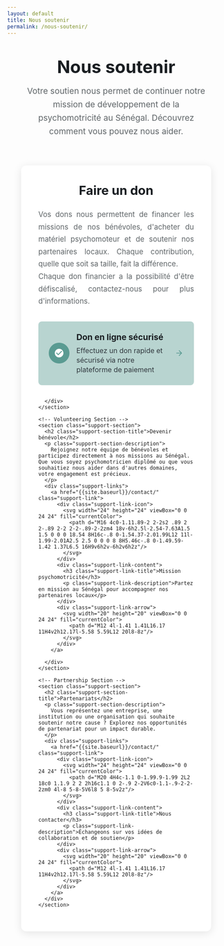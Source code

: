 ```yaml
---
layout: default
title: Nous soutenir
permalink: /nous-soutenir/
---
```


<style>
.support-page { max-width: 1000px; margin: 0 auto; padding: 2rem; }
.page-header { text-align: center; margin-bottom: 4rem; }
.page-title { font-size: 2.5rem; color: #1a1e22; margin: 0 0 1rem; }
.page-description { font-size: 1.2rem; color: #606669; line-height: 1.6; max-width: 700px; margin: 0 auto; }
.support-content { margin-top: 3rem; }
.support-section { margin-bottom: 3rem; background: #fff; border-radius: 12px; padding: 2.5rem; box-shadow: 0 4px 20px rgba(0, 0, 0, 0.1); }
.support-section-title { font-size: 1.8rem; color: #1a1e22; margin: 0 0 1.5rem; font-weight: bold; text-align: center; }
.support-section-description { color: #606669; line-height: 1.7; margin-bottom: 2rem; font-size: 1.05rem; text-align: justify; text-justify: inter-word; }
.support-links { display: flex; flex-direction: column; gap: 1rem; }
.support-link { display: flex; align-items: center; gap: 1rem; background: #b8d4d0; padding: 1.5rem; border-radius: 8px; text-decoration: none; color: #1a1e22; transition: all 0.3s ease; }
.support-link:hover { transform: translateY(-2px); box-shadow: 0 6px 20px rgba(0, 0, 0, 0.15); background: #8cbcb6; color: #1a1e22; }
.support-link-icon { flex-shrink: 0; width: 48px; height: 48px; background: #5a9b92; border-radius: 50%; display: flex; align-items: center; justify-content: center; color: #fff; }
.support-link-content { flex: 1; }
.support-link-title { font-size: 1.2rem; font-weight: bold; margin: 0 0 0.5rem; }
.support-link-description { font-size: 1rem; color: #30373d; margin: 0; line-height: 1.4; }
.support-link-arrow { flex-shrink: 0; color: #5a9b92; transition: transform 0.3s ease; }
.support-link:hover .support-link-arrow { transform: translateX(5px); }
@media (max-width: 768px) { 
  .support-page { padding: 1.5rem; } 
  .support-section { padding: 2rem; } 
  .page-title { font-size: 2rem; } 
  .support-section-title { font-size: 1.6rem; } 
  .support-link { padding: 1.2rem; } 
}
@media (max-width: 480px) { 
  .support-page { padding: 1rem; } 
  .support-section { padding: 1.5rem; } 
  .support-link { flex-direction: column; text-align: center; gap: 1rem; } 
  .support-link-arrow { display: none; } 
}
</style>

<div class="support-page">
  <header class="page-header">
    <h1 class="page-title">Nous soutenir</h1>
    <p class="page-description">Votre soutien nous permet de continuer notre mission de développement de la psychomotricité au Sénégal. Découvrez comment vous pouvez nous aider.</p>
  </header>
  
  <div class="support-content">
    <!-- Donations Section -->
    <section class="support-section">
      <h2 class="support-section-title">Faire un don</h2>
      <p class="support-section-description">
        Vos dons nous permettent de financer les missions de nos bénévoles, d'acheter du matériel psychomoteur et de soutenir nos partenaires locaux. Chaque contribution, quelle que soit sa taille, fait la différence.<br>Chaque don financier a la possibilité d'être défiscalisé, contactez-nous pour plus d'informations.
      </p>
      <div class="support-links">
        <a href="https://www.helloasso.com/beta/associations/partage-autour-de-la-psychomotricite-au-senegal/formulaires/2" class="support-link">
          <div class="support-link-icon">
            <svg width="24" height="24" viewBox="0 0 24 24" fill="currentColor">
              <path d="M12 2C6.48 2 2 6.48 2 12s4.48 10 10 10 10-4.48 10-10S17.52 2 12 2zm-2 15l-5-5 1.41-1.41L10 14.17l7.59-7.59L19 8l-9 9z"/>
            </svg>
          </div>
          <div class="support-link-content">
            <h3 class="support-link-title">Don en ligne sécurisé</h3>
            <p class="support-link-description">Effectuez un don rapide et sécurisé via notre plateforme de paiement</p>
          </div>
          <div class="support-link-arrow">
            <svg width="20" height="20" viewBox="0 0 24 24" fill="currentColor">
              <path d="M12 4l-1.41 1.41L16.17 11H4v2h12.17l-5.58 5.59L12 20l8-8z"/>
            </svg>
          </div>
        </a>
        
      </div>
    </section>

    <!-- Volunteering Section -->
    <section class="support-section">
      <h2 class="support-section-title">Devenir bénévole</h2>
      <p class="support-section-description">
        Rejoignez notre équipe de bénévoles et participez directement à nos missions au Sénégal. Que vous soyez psychomotricien diplômé ou que vous souhaitiez nous aider dans d'autres domaines, votre engagement est précieux.
      </p>
      <div class="support-links">
        <a href="{{site.baseurl}}/contact/" class="support-link">
          <div class="support-link-icon">
            <svg width="24" height="24" viewBox="0 0 24 24" fill="currentColor">
              <path d="M16 4c0-1.11.89-2 2-2s2 .89 2 2-.89 2-2 2-2-.89-2-2zm4 18v-6h2.5l-2.54-7.63A1.5 1.5 0 0 0 18.54 8H16c-.8 0-1.54.37-2.01.99L12 11l-1.99-2.01A2.5 2.5 0 0 0 8 8H5.46c-.8 0-1.49.59-1.42 1.37L6.5 16H9v6h2v-6h2v6h2z"/>
            </svg>
          </div>
          <div class="support-link-content">
            <h3 class="support-link-title">Mission psychomotricité</h3>
            <p class="support-link-description">Partez en mission au Sénégal pour accompagner nos partenaires locaux</p>
          </div>
          <div class="support-link-arrow">
            <svg width="20" height="20" viewBox="0 0 24 24" fill="currentColor">
              <path d="M12 4l-1.41 1.41L16.17 11H4v2h12.17l-5.58 5.59L12 20l8-8z"/>
            </svg>
          </div>
        </a>
        
      </div>
    </section>

    <!-- Partnership Section -->
    <section class="support-section">
      <h2 class="support-section-title">Partenariats</h2>
      <p class="support-section-description">
        Vous représentez une entreprise, une institution ou une organisation qui souhaite soutenir notre cause ? Explorez nos opportunités de partenariat pour un impact durable.
      </p>
      <div class="support-links">
        <a href="{{site.baseurl}}/contact/" class="support-link">
          <div class="support-link-icon">
            <svg width="24" height="24" viewBox="0 0 24 24" fill="currentColor">
              <path d="M20 4H4c-1.1 0-1.99.9-1.99 2L2 18c0 1.1.9 2 2 2h16c1.1 0 2-.9 2-2V6c0-1.1-.9-2-2-2zm0 4l-8 5-8-5V6l8 5 8-5v2z"/>
            </svg>
          </div>
          <div class="support-link-content">
            <h3 class="support-link-title">Nous contacter</h3>
            <p class="support-link-description">Échangeons sur vos idées de collaboration et de soutien</p>
          </div>
          <div class="support-link-arrow">
            <svg width="20" height="20" viewBox="0 0 24 24" fill="currentColor">
              <path d="M12 4l-1.41 1.41L16.17 11H4v2h12.17l-5.58 5.59L12 20l8-8z"/>
            </svg>
          </div>
        </a>
      </div>
    </section>
  </div>
</div>